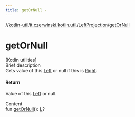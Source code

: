 ```yaml
---
title: getOrNull -
---
```

//[kotlin-util](../../index.md)/[it.czerwinski.kotlin.util](../index.md)/[LeftProjection](index.md)/[getOrNull](get-or-null.md)



# getOrNull  
[Kotlin utilities]  
Brief description  
Gets value of this [Left](../-left/index.md) or null if this is [Right](../-right/index.md).  
  


#### Return  
Value of this [Left](../-left/index.md) or null.  
  
  
Content  
fun [getOrNull](get-or-null.md)(): [L](index.md)?  



